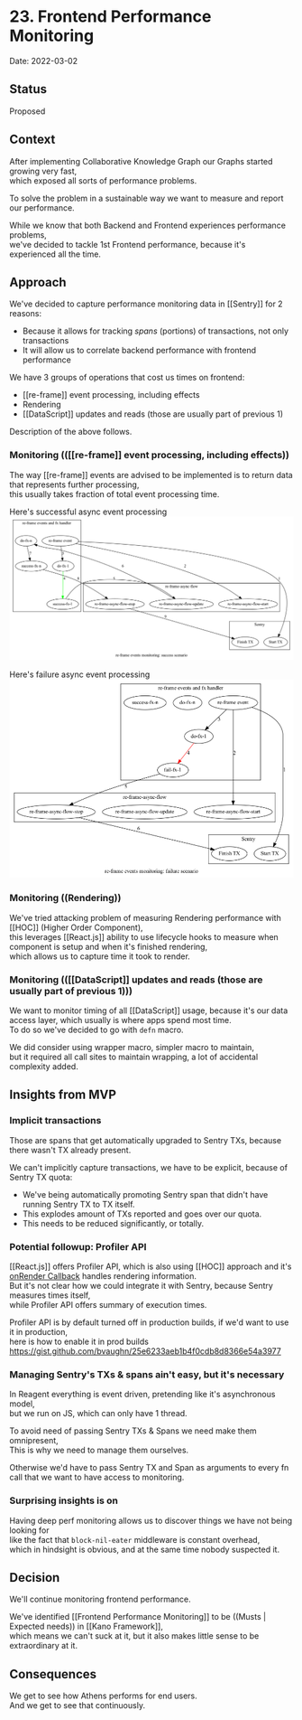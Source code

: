 # 23. Frontend Performance Monitoring

Date: 2022-03-02

## Status

Proposed

## Context

After implementing Collaborative Knowledge Graph our Graphs started growing very fast,  
which exposed all sorts of performance problems.

To solve the problem in a sustainable way we want to measure and report our performance.

While we know that both Backend and Frontend experiences performance problems,  
we've decided to tackle 1st Frontend performance, because it's experienced all the time.


## Approach

We've decided to capture performance monitoring data in [[Sentry]] for 2 reasons:  
- Because it allows for tracking *spans* (portions) of transactions, not only transactions
- It will allow us to correlate backend performance with frontend performance

We have 3 groups of operations that cost us times on frontend:  
- [[re-frame]] event processing, including effects
- Rendering
- [[DataScript]] updates and reads (those are usually part of previous 1)

Description of the above follows.

### Monitoring (([[re-frame]] event processing, including effects))

The way [[re-frame]] events are advised to be implemented is to return data that represents further processing,  
this usually takes fraction of total event processing time.

Here's successful async event processing  
![](0023-frontend-perf-mon-events-success.png)

Here's failure async event processing  
![](0023-frontend-perf-mon-events-failure.png)


### Monitoring ((Rendering))

We've tried attacking problem of measuring Rendering performance with [[HOC]] (Higher Order Component),  
this leverages [[React.js]] ability to use lifecycle hooks to measure when component is setup and when it's finished rendering,  
which allows us to capture time it took to render.


### Monitoring (([[DataScript]] updates and reads (those are usually part of previous 1)))

We want to monitor timing of all [[DataScript]] usage, because it's our data access layer, which usually is where apps spend most time.  
To do so we've decided to go with `defn` macro.

We did consider using wrapper macro, simpler macro to maintain,  
but it required all call sites to maintain wrapping, a lot of accidental complexity added.


## Insights from MVP

### Implicit transactions

Those are spans that get automatically upgraded to Sentry TXs, because there wasn't TX already present.

We can't implicitly capture transactions, we have to be explicit, because of Sentry TX quota:  
- We've being automatically promoting Sentry span that didn't have running Sentry TX to TX itself.
- This explodes amount of TXs reported and goes over our quota.
- This needs to be reduced significantly, or totally.


### Potential followup: Profiler API

[[React.js]] offers Profiler API, which is also using [[HOC]] approach and it's [onRender Callback](https://reactjs.org/docs/profiler.html#onrender-callback) handles rendering information.  
But it's not clear how we could integrate it with Sentry, because Sentry measures times itself,  
while Profiler API offers summary of execution times.

Profiler API is by default turned off in production builds, if we'd want to use it in production,  
here is how to enable it in prod builds https://gist.github.com/bvaughn/25e6233aeb1b4f0cdb8d8366e54a3977


### Managing Sentry's TXs & spans ain't easy, but it's necessary

In Reagent everything is event driven, pretending like it's asynchronous model,  
but we run on JS, which can only have 1 thread.

To avoid need of passing Sentry TXs & Spans we need make them omnipresent,  
This is why we need to manage them ourselves.

Otherwise we'd have to pass Sentry TX and Span as arguments to every fn call that we want to have access to monitoring.


### Surprising insights is on

Having deep perf monitoring allows us to discover things we have not being looking for  
like the fact that `block-nil-eater` middleware is constant overhead,  
which in hindsight is obvious, and at the same time nobody suspected it.


## Decision

We'll continue monitoring frontend performance.

We've identified [[Frontend Performance Monitoring]] to be ((Musts | Expected needs)) in [[Kano Framework]],  
which means we can't suck at it, but it also makes little sense to be extraordinary at it.

## Consequences

We get to see how Athens performs for end users.  
And we get to see that continuously.
